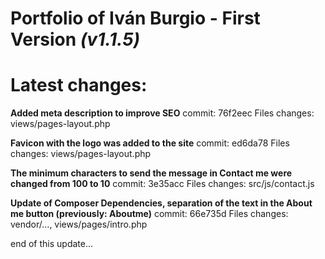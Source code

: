 ﻿# Portfolio of Iván Burgio - First Version _(v1.1.5)_

# Latest changes:

**Added meta description to improve SEO**
commit: 76f2eec
Files changes: views/pages-layout.php

**Favicon with the logo was added to the site**
commit: ed6da78
Files changes: views/pages-layout.php

**The minimum characters to send the message in Contact me were changed from 100 to 10**
commit: 3e35acc
Files changes: src/js/contact.js

**Update of Composer Dependencies, separation of the text in the About me button (previously: Aboutme)**
commit: 66e735d
Files changes: vendor/..., views/pages/intro.php

end of this update...